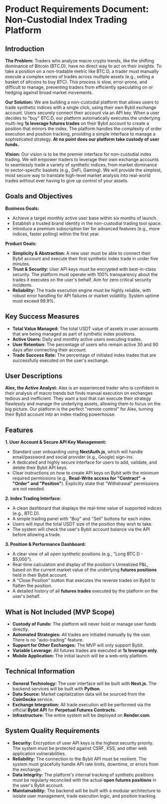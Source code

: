 # Product Requirements Document: Non-Custodial Index Trading Platform

## Introduction

**The Problem:** Traders who analyze macro crypto trends, like the shifting dominance of Bitcoin (BTC.D), have no direct way to act on their insights. To take a position on a non-tradable metric like BTC.D, a trader must manually execute a complex series of trades across multiple assets (e.g., selling a basket of altcoins to buy BTC). This process is slow, error-prone, and difficult to manage, preventing traders from efficiently speculating on or hedging against broad market movements.

**Our Solution:** We are building a non-custodial platform that allows users to trade synthetic indices with a single click, using their own Bybit exchange account. Users securely connect their account via an API key. When a user decides to "buy" BTC.D, our platform automatically executes the underlying multi-leg **1x leverage futures trades** on their Bybit account to create a position that mirrors the index. The platform handles the complexity of order execution and position tracking, providing a simple interface to manage a sophisticated strategy. **At no point does our platform take custody of user funds.**

**Vision:** Our vision is to be the premier interface for non-custodial index trading. We will empower traders to leverage their own exchange accounts to seamlessly trade a variety of synthetic indices, from market dominance to sector-specific baskets (e.g., DeFi, Gaming). We will provide the simplest, most secure way to translate high-level market analysis into real-world trades without ever having to give up control of your assets.

## Goals and Objectives

**Business Goals:**
*   Achieve a target monthly active user base within six months of launch.
*   Establish a trusted brand identity in the non-custodial trading tool space.
*   Introduce a premium subscription tier for advanced features (e.g., more indices, faster polling) within the first year.

**Product Goals:**
*   **Simplicity & Abstraction:** A new user must be able to connect their Bybit account and execute their first synthetic index trade in under five minutes.
*   **Trust & Security:** User API keys must be encrypted with best-in-class security. The platform must operate with 100% transparency about the trades it executes on the user's behalf. Aim for zero critical security incidents.
*   **Reliability:** The trade execution engine must be highly reliable, with robust error handling for API failures or market volatility. System uptime must exceed 99.9%.

## Key Success Measures

*   **Total Value Managed:** The total USDT value of assets in user accounts that are being managed as part of synthetic index positions.
*   **Active Users:** Daily and monthly active users executing trades.
*   **User Retention:** The percentage of users who remain active 30 and 90 days after connecting their account.
*   **Trade Success Rate:** The percentage of initiated index trades that are successfully executed on the user's exchange.

## User Descriptions

**Alex, the Active Analyst:** Alex is an experienced trader who is confident in their analysis of macro trends but finds manual execution on exchanges tedious and inefficient. They want a tool that can execute their strategy flawlessly and manage the underlying assets, allowing them to focus on the big picture. Our platform is the perfect "remote control" for Alex, turning their Bybit account into an index-trading powerhouse.

## Features

**1. User Account & Secure API Key Management:**
*   Standard user onboarding using **NextAuth.js**, which will handle email/password and social provider (e.g., Google) sign-ins.
*   A dedicated and highly secure interface for users to add, validate, and delete their Bybit API keys.
*   Clear instructions on how to create API keys on Bybit with the minimum required permissions (e.g., **Read-Write access for "Contract" -> "Order" and "Position"**). Explicitly state that "Withdrawal" permissions are not needed.

**2. Index Trading Interface:**
*   A clean dashboard that displays the real-time value of supported indices (e.g., BTC.D).
*   A simple trading panel with "Buy" and "Sell" buttons for each index.
*   Users will input the total USDT size of the position they wish to take.
*   The system will check the user's Bybit account balance via the API before allowing a trade.

**3. Position & Performance Dashboard:**
*   A clear view of all open synthetic positions (e.g., "Long BTC.D - $5,000").
*   Real-time calculation and display of the position's Unrealized P&L, based on the current market value of the underlying **futures positions** held in their Bybit account.
*   A "Close Position" button that executes the reverse trades on Bybit to flatten the position.
*   A detailed history of all **futures trades** executed by the platform on the user's behalf.

## What is Not Included (MVP Scope)

*   **Custody of Funds:** The platform will never hold or manage user funds directly.
*   **Automated Strategies:** All trades are initiated manually by the user. There is no "auto-trading" feature.
*   **Support for Other Exchanges:** The MVP will only support Bybit.
*   **Variable Leverage:** All futures trades are executed at **1x leverage only**.
*   **Mobile Application:** The initial launch will be a web-only platform.

## Technical Information

*   **General Technology:** The user interface will be built with **Next.js**. The backend services will be built with **Python**.
*   **Data Source:** Market capitalization data will be sourced from the **CoinGecko** service.
*   **Exchange Integration:** All trade execution will be performed via the official **Bybit API** for **Perpetual Futures Contracts**.
*   **Infrastructure:** The entire system will be deployed on **Render.com**.

## System Quality Requirements

*   **Security:** Encryption of user API keys is the highest security priority. The system must be protected against CSRF, XSS, and other web application vulnerabilities.
*   **Reliability:** The connection to the Bybit API must be resilient. The system must gracefully handle API rate limits, downtime, or errors from the exchange.
*   **Data Integrity:** The platform's internal tracking of synthetic positions must be regularly reconciled with the actual **open futures positions** in the user's Bybit account.
*   **Maintainability:** The backend will be built with a modular architecture to isolate user management, trade execution logic, and position tracking.

